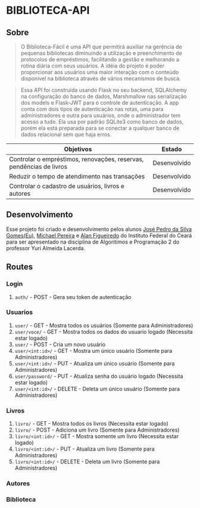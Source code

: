# BIBLIOTECA-API
## Sobre

> O Biblioteca-Fácil é uma API que permitirá auxiliar na gerência de pequenas
> bibliotecas diminuindo a utilização e preenchimento de protocolos de empréstimos, 
> facilitando a gestão e melhorando a rotina diária com seus usuários. A idéia do 
> projeto é poder proporcionar aos usuários uma maior interação com o conteúdo 
> disponível na biblioteca através de vários mecanismos de busca. 

> Essa API foi construida usando Flask no seu backend, SQLAlchemy na configuração do 
> banco de dados, Marshmallow nas serialização dos models e Flask-JWT para o controle 
> de autenticação. A app conta com dois tipos de autenticação nas rotas, uma para 
> administradores e outra para usuários, onde o administrador tem acesso a tudo. Ela 
> usa por padrão SQLite3 como banco de dados, porém ela está preparada para se 
> conectar a qualquer banco de dados relacional sem que haja erros.

| Objetivos | Estado |
| ------------- |:-------------:|
| Controlar o empréstimos, renovações, reservas, pendências de livros | Desenvolvido |
| Reduzir o tempo de atendimento nas transações | Desenvolvido |
| Controlar o cadastro de usuários, livros e autores | Desenvolvido |


## Desenvolvimento

Esse projeto foi criado e desenvolvimento pelos alunos [José Pedro da Silva Gomes(Eu)](https://github.com/oopaze), [Michael Pereira](https://github.com/MichaelPereira31) e [Alan Figueiredo]() do Instituto Federal do Ceará para ser apresentado na disciplina de Algoritimos e Programação 2 do professor Yuri Almeida Lacerda. 

## Routes

### Login

1. `auth/` - POST - Gera seu token de autenticação

### Usuarios

1. `user/` - GET - Mostra todos os usuários (Somente para Administradores)
2. `user/voce/` - GET - Mostra todos os dados do usuario logado (Necessita estar logado)
3. `user/` - POST - Cria um novo usuário
4. `user/<int:id>/` - GET - Mostra um único usuário (Somente para Administradores)
5. `user/<int:id>/` - PUT - Atualiza um único usuário (Somente para Administradores)
6. `user/password/` - PUT - Atualiza senha do usuário logado (Necessita estar logado)
7. `user/<int:id>/` - DELETE - Deleta um único usuário (Somente para Administradores)

### Livros

1. `livro/` - GET - Mostra todos os livros (Necessita estar logado)
2. `livro/` - POST - Adiciona um livro (Somente para Administradores)
3. `livro/<int:id>/` - GET - Mostra somente um livro (Necessita estar logado)
4. `livro/<int:id>/` - PUT - Atualiza um livro (Somente para Administradores)
5. `livro/<int:id>/` - DELETE - Deleta um livro (Somente para Administradores)

### Autores

### Biblioteca